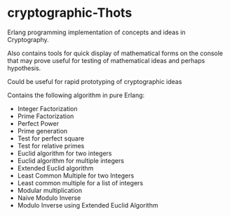 # cryptographic-Thots
Erlang programming implementation of concepts and ideas in Cryptography. 

Also contains tools for quick display of mathematical forms on the console that may prove useful for testing of mathematical ideas and perhaps hypothesis.

Could be useful for rapid prototyping of cryptographic ideas

Contains the following algorithm in pure Erlang:
- Integer Factorization
- Prime Factorization
- Perfect Power 
- Prime generation
- Test for perfect square
- Test for relative primes
- Euclid algorithm for two integers
- Euclid algorithm for multiple integers
- Extended Euclid algorithm
- Least Common Multiple for two Integers
- Least common multiple for a list of integers
- Modular multiplication
- Naive Modulo Inverse
- Modulo Inverse using Extended Euclid Algorithm
